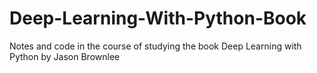 # Deep-Learning-With-Python-Book
Notes and code in the course of studying the book Deep Learning with Python by Jason Brownlee
